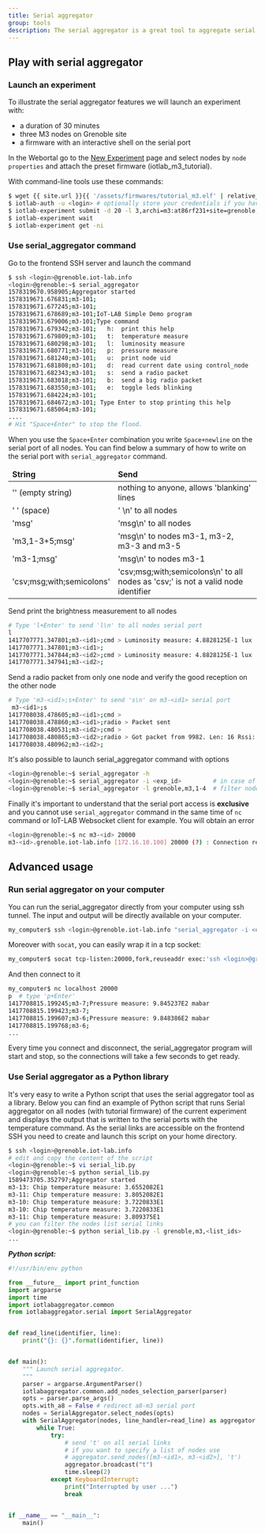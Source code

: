 ```yaml
---
title: Serial aggregator
group: tools
description: The serial aggregator is a great tool to aggregate serial port (UART) of your experiment nodes. Indeed during an experiment with embedded nodes like M3 nodes you have a direct access to the serial port communication (Read/Write).It's forward by the IoT-LAB node on the SSH frontend server with a TCP socket on port 20000. When you launch a large-scale experiment it would be boring to open a terminal for each node and read the serial port. We provide you a tool which allow to aggregate multiple serial communication channels at once. Thanks to the asynchore python library which provide an asynchronous socket handler.
---
```


## Play with serial aggregator

### Launch an experiment

To illustrate the serial aggregator features we will launch an experiment with:

* a duration of 30 minutes
* three M3 nodes on Grenoble site
* a firmware with an interactive shell on the serial port

In the Webortal go to the [New Experiment](https://www.iot-lab.info/testbed/experiment) page and select nodes by `node properties` and attach the preset firmware (iotlab_m3_tutorial).

With command-line tools use these commands:

``` bash
$ wget {{ site.url }}{{ '/assets/firmwares/tutorial_m3.elf' | relative_url}} .
$ iotlab-auth -u <login> # optionally store your credentials if you haven't done it before.
$ iotlab-experiment submit -d 20 -l 3,archi=m3:at86rf231+site=grenoble,tutorial_m3.elf
$ iotlab-experiment wait
$ iotlab-experiment get -ni
```
### Use serial_aggregator command

Go to the frontend SSH server and launch the command

``` bash
$ ssh <login>@grenoble.iot-lab.info
<login>@grenoble:~$ serial_aggregator
1578319670.958905;Aggregator started
1578319671.676831;m3-101;
1578319671.677245;m3-101;
1578319671.678689;m3-101;IoT-LAB Simple Demo program
1578319671.679006;m3-101;Type command
1578319671.679342;m3-101;	h:	print this help
1578319671.679809;m3-101;	t:	temperature measure
1578319671.680298;m3-101;	l:	luminosity measure
1578319671.680771;m3-101;	p:	pressure measure
1578319671.681240;m3-101;	u:	print node uid
1578319671.681808;m3-101;	d:	read current date using control_node
1578319671.682343;m3-101;	s:	send a radio packet
1578319671.683018;m3-101;	b:	send a big radio packet
1578319671.683550;m3-101;	e:	toggle leds blinking
1578319671.684224;m3-101;
1578319671.684672;m3-101; Type Enter to stop printing this help
1578319671.685064;m3-101;
....
# Hit "Space+Enter" to stop the flood.
```

When you use the `Space+Enter` combination you write `Space+newline` on the serial port of all nodes. You can find below a summary of how to write on the serial port with `serial_aggregator` command.

<table class="table table-striped">
    <thead>
        <tr>
            <td><b>String</b></td>
            <td><b>Send</b></td>
        </tr>
    </thead>
    <tbody>
    <tr>
        <td>'' (empty string)</td>
        <td>nothing to anyone, allows 'blanking' lines</td>
    </tr>
    <tr>
        <td>' ' (space)</td>
        <td>' \n'  to all nodes</td>
    </tr>
    <tr>
        <td>'msg'</td>
        <td>'msg\n'  to all nodes</td>
    </tr>
    <tr>
        <td>'m3,1-3+5;msg'</td>
        <td>'msg\n' to nodes m3-1, m3-2, m3-3 and m3-5</td>
    </tr>
    <tr>
        <td>'m3-1;msg'</td>
        <td>'msg\n' to nodes m3-1</td>
    </tr>
    <tr>
        <td>'csv;msg;with;semicolons'</td>
        <td>'csv;msg;with;semicolons\n'  to all nodes as 'csv;' is not a valid node identifier</td>
    </tr>
    </tbody>
</table>

Send print the brightness measurement to all nodes

``` bash
# Type 'l+Enter' to send 'l\n' to all nodes serial port
l
1417707771.347801;m3-<id1>;cmd > Luminosity measure: 4.8828125E-1 lux
1417707771.347801;m3-<id1>;
1417707771.347844;m3-<id2>;cmd > Luminosity measure: 4.8828125E-1 lux
1417707771.347941;m3-<id2>;
```

Send a radio packet from only one node and verify the good reception on the other node

``` bash
# Type 'm3-<id1>;s+Enter' to send 's\n' on m3-<id1> serial port
 m3-<id1>;s
1417708038.478605;m3-<id1>;cmd >
1417708038.478860;m3-<id1>;radio > Packet sent
1417708038.480531;m3-<id2>;cmd >
1417708038.480865;m3-<id2>;radio > Got packet from 9982. Len: 16 Rssi: -69: 'Hello World!: 1'
1417708038.480962;m3-<id2>;
```

It's also possible to launch serial_aggregator command with options

``` bash
<login>@grenoble:~$ serial_aggregator -h
<login>@grenoble:~$ serial_aggregator -i <exp_id>         # in case of several experiments running on the testbed
<login>@grenoble:~$ serial_aggregator -l grenoble,m3,1-4  # filter nodes with only m3-{1,2,3,4}
```

Finally it's important to understand that the serial port access is **exclusive** and you cannot use `serial_aggregator` command in the same time of `nc` command or IoT-LAB Websocket client for example. You will obtain an error

``` bash
<login>@grenoble:~$ nc m3-<id> 20000
m3-<id>.grenoble.iot-lab.info [172.16.10.100] 20000 (?) : Connection refused
```

## Advanced usage

### Run serial aggregator on your computer

You can run the serial_aggregator directly from your computer using ssh tunnel. The input and output will be directly available on your computer.

``` bash
my_computer$ ssh <login>@grenoble.iot-lab.info "serial_aggregator -i <exp_id>"
```

Moreover with `socat`, you can easily wrap it in a tcp socket:

``` bash
my_computer$ socat tcp-listen:20000,fork,reuseaddr exec:'ssh <login>@grenoble.iot-lab.info "serial_aggregator -i <exp_id>"'
```

And then connect to it

``` bash
my_computer$ nc localhost 20000
p  # type 'p+Enter'
1417708815.199245;m3-7;Pressure measure: 9.845237E2 mabar
1417708815.199423;m3-7;
1417708815.199607;m3-6;Pressure measure: 9.848386E2 mabar
1417708815.199768;m3-6;
...
```

Every time you connect and disconnect, the serial_aggregator program will start and stop, so the connections will take a few seconds to get ready.

### Use Serial aggregator as a Python library

It's very easy to write a Python script that uses the serial aggregator tool as a library. Below you can find an example of Python script that runs Serial aggregator on all nodes (with tutorial firmware) of the current experiment and displays the output that is written to the serial ports with the temperature command. As the serial links are accessible on the frontend SSH you need to create and launch this script on your home directory.

```bash
$ ssh <login>@grenoble.iot-lab.info
# edit and copy the content of the script
<login>@grenoble:~$ vi serial_lib.py
<login>@grenoble:~$ python serial_lib.py
1589473705.352797;Aggregator started
m3-13: Chip temperature measure: 3.6552082E1
m3-11: Chip temperature measure: 3.8052082E1
m3-10: Chip temperature measure: 3.7220833E1
m3-10: Chip temperature measure: 3.7220833E1
m3-11: Chip temperature measure: 3.809375E1
# you can filter the nodes list serial links
<login>@grenoble:~$ python serial_lib.py -l grenoble,m3,<list_ids>
...
```

***Python script:***


```python
#!/usr/bin/env python

from __future__ import print_function
import argparse
import time
import iotlabaggregator.common
from iotlabaggregator.serial import SerialAggregator


def read_line(identifier, line):
    print("{}: {}".format(identifier, line))


def main():
    """ Launch serial aggregator.
    """
    parser = argparse.ArgumentParser()
    iotlabaggregator.common.add_nodes_selection_parser(parser)
    opts = parser.parse_args()
    opts.with_a8 = False # redirect a8-m3 serial port
    nodes = SerialAggregator.select_nodes(opts)
    with SerialAggregator(nodes, line_handler=read_line) as aggregator:
        while True:
            try:
                # send 't' on all serial links
                # if you want to specify a list of nodes use
                # aggregator.send_nodes([m3-<id1>, m3-<id2>], 't')
                aggregator.broadcast("t")
                time.sleep(2)
            except KeyboardInterrupt:
                print("Interrupted by user ...")
                break


if __name__ == "__main__":
    main()
```
